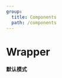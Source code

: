 ```yaml
---
group:
  title: Components
  path: /components
---
```


# Wrapper

#### 默认模式

<code src="./demo/base.tsx" />
